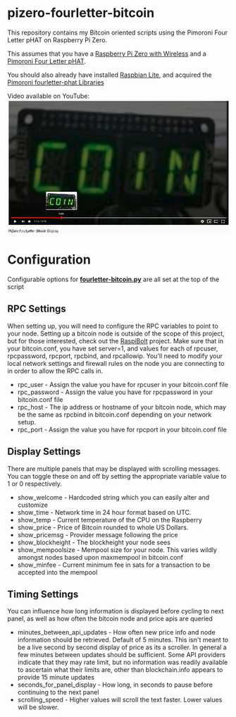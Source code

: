 # pizero-fourletter-bitcoin
This repository contains my Bitcoin oriented scripts using the Pimoroni Four Letter pHAT on Raspberry Pi Zero.

This assumes that you have a [Raspberry Pi Zero with Wireless](https://www.raspberrypi.org/products/raspberry-pi-zero-w/) and a [Pimoroni Four Letter pHAT](http://pimoroni.com/fourletter).

You should also already have installed [Raspbian Lite](https://www.raspberrypi.org/downloads/raspbian/), and acquired the [Pimoroni fourletter-phat Libraries](https://github.com/pimoroni/fourletter-phat)

Video available on YouTube: <a href="https://www.youtube.com/embed/34jkTs-6XuQ"><img src="video-screenshot.png"></a>

# Configuration
Configurable options for **[fourletter-bitcoin.py](./fourletter-bitcoin.py)** are all set at the top of the script

## RPC Settings

When setting up, you will need to configure the RPC variables to point to your node.  Setting up a bitcoin node is outside of the scope of this project, but for those interested, check out the [RaspiBolt](https://github.com/Stadicus/RaspiBolt/) project. Make sure that in your bitcoin.conf, you have set server=1, and values for each of rpcuser, rpcpassword, rpcport, rpcbind, and rpcallowip. You'll need to modify your local network settings and firewall rules on the node you are connecting to in order to allow the RPC calls in.

- rpc_user - Assign the value you have for rpcuser in your bitcoin.conf file
- rpc_password - Assign the value you have for rpcpassword in your bitcoin.conf file
- rpc_host - The ip address or hostname of your bitcoin node, which may be the same as rpcbind in bitcoin.conf depending on your network setup.
- rpc_port - Assign the value you have for rpcport in your bitcoin.conf file

## Display Settings

There are multiple panels that may be displayed with scrolling messages.  You can toggle these on and off by setting the appropriate variable value to 1 or 0 respectively.

- show_welcome - Hardcoded string which you can easily alter and customize
- show_time - Network time in 24 hour format based on UTC. 
- show_temp - Current temperature of the CPU on the Raspberry
- show_price - Price of Bitcoin rounded to whole US Dollars.
- show_pricemsg - Provider message following the price
- show_blockheight - The blockheight your node sees
- show_mempoolsize - Mempool size for your node. This varies wildly amongst nodes based upon maxmempool in bitcoin.conf
- show_minfee - Current minimum fee in sats for a transaction to be accepted into the mempool

## Timing Settings

You can influence how long information is displayed before cycling to next panel, as well as how often the bitcoin node and price apis are queried

- minutes_between_api_updates - How often new price info and node information should be retrieved. Default of 5 minutes. This isn't meant to be a live second by second display of price as its a scroller. In general a few minutes between updates should be sufficient.  Some API providers indicate that they may rate limit, but no information was readily available to ascertain what their limits are, other than blockchain.info appears to provide 15 minute updates
- seconds_for_panel_display - How long, in seconds to pause before continuing to the next panel
- scrolling_speed - Higher values will scroll the text faster. Lower values will be slower.
